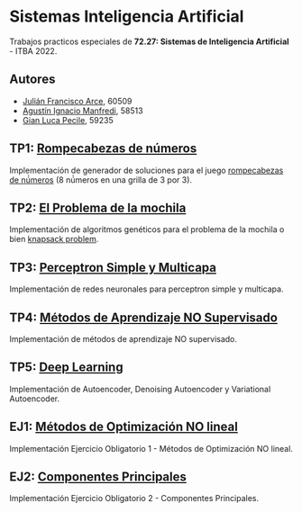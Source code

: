 # Sistemas Inteligencia Artificial
Trabajos practicos especiales de **72.27: Sistemas de Inteligencia Artificial** - ITBA 2022.

## Autores
* [Julián Francisco Arce](https://github.com/JuArce), 60509
* [Agustín Ignacio Manfredi](https://github.com/imanfredi), 58513
* [Gian Luca Pecile](https://github.com/glpecile), 59235

## TP1: [Rompecabezas de números](/TP1)
Implementación de generador de soluciones para el juego [rompecabezas de nú́meros](https://es.wikipedia.org/wiki/Rompecabezas_deslizantes) (8 nú́meros en una grilla de 3 por 3).

## TP2: [El Problema de la mochila](/TP2)
Implementación de algoritmos genéticos para el problema de la mochila o bien [knapsack problem](https://en.wikipedia.org/wiki/Knapsack_problem#:~:text=The%20knapsack%20problem%20is%20a,is%20as%20large%20as%20possible.).

## TP3: [Perceptron Simple y Multicapa](/TP3)
Implementación de redes neuronales para perceptron simple y multicapa. 

## TP4: [Métodos de Aprendizaje NO Supervisado](/TP4)
Implementación de métodos de aprendizaje NO supervisado. 

## TP5: [Deep Learning](/TP5)
Implementación de Autoencoder, Denoising Autoencoder y Variational Autoencoder. 

## EJ1: [Métodos de Optimización NO lineal](/EJ1)
Implementación Ejercicio Obligatorio 1 - Métodos de Optimización NO lineal.

## EJ2: [Componentes Principales](/EJ2)
Implementación Ejercicio Obligatorio 2 - Componentes Principales.
